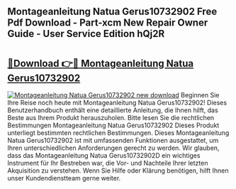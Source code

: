 ## Montageanleitung Natua Gerus10732902 Free Pdf Download - Part-xcm New Repair Owner Guide - User Service Edition hQj2R

# <h2><a href="http://df8050n.blite.top/?on=Montageanleitung+Natua+Gerus10732902">🔗Download 👉🔴 Montageanleitung Natua Gerus10732902</a></h2>

[![Montageanleitung Natua Gerus10732902 new download](https://i.imgur.com/lujVjoI.png)](http://df8050n.blite.top/?on=Montageanleitung+Natua+Gerus10732902)
Beginnen Sie Ihre Reise noch heute mit Montageanleitung Natua Gerus10732902! Dieses Benutzerhandbuch enthält eine detaillierte Anleitung, die Ihnen hilft, das Beste aus Ihrem Produkt herauszuholen. Bitte lesen Sie die rechtlichen Bestimmungen Montageanleitung Natua Gerus10732902 Dieses Produkt unterliegt bestimmten rechtlichen Bestimmungen. Dieses Montageanleitung Natua Gerus10732902 ist mit umfassenden Funktionen ausgestattet, um Ihren unterschiedlichen Anforderungen gerecht zu werden. Wir glauben, dass das Montageanleitung Natua Gerus10732902D ein wichtiges Instrument für Ihr Bestreben war, die Vor- und Nachteile Ihrer letzten Akquisition zu verstehen. Wenn Sie Hilfe oder Klärung benötigen, hilft Ihnen unser Kundendienstteam gerne weiter.

